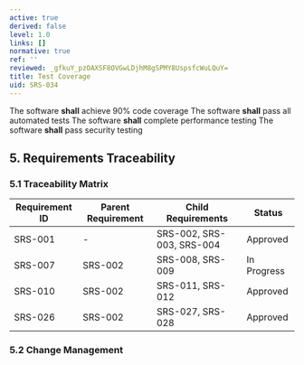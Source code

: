 ```yaml
---
active: true
derived: false
level: 1.0
links: []
normative: true
ref: ''
reviewed: _gfkuY_pzOAXSF8OVGwLDjhM8gSPMY8UspsfcWuLQuY=
title: Test Coverage
uid: SRS-034
---
```


The software **shall** achieve 90% code coverage
The software **shall** pass all automated tests
The software **shall** complete performance testing
The software **shall** pass security testing

## 5. Requirements Traceability

### 5.1 Traceability Matrix

| Requirement ID | Parent Requirement | Child Requirements | Status |
|----------------|-------------------|-------------------|--------|
| SRS-001 | - | SRS-002, SRS-003, SRS-004 | Approved |
| SRS-007 | SRS-002 | SRS-008, SRS-009 | In Progress |
| SRS-010 | SRS-002 | SRS-011, SRS-012 | Approved |
| SRS-026 | SRS-002 | SRS-027, SRS-028 | Approved |

### 5.2 Change Management